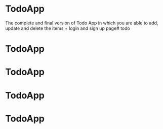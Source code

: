 # TodoApp
The complete and final version of Todo App in which you are able to add, update and delete the items + login and sign up page# todo
# TodoApp
# TodoApp
# TodoApp
# TodoApp
